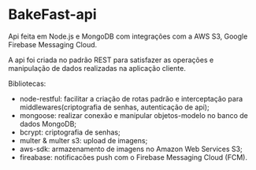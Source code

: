 # BakeFast-api

Api feita em Node.js e MongoDB com integrações com a AWS S3, Google Firebase Messaging Cloud.

A api foi criada no padrão REST para satisfazer as operações e manipulação de dados realizadas na aplicação cliente.

Bibliotecas: 
* node-restful: facilitar a criação de rotas padrão e interceptação para middlewares(criptografia de senhas, autenticação de api);
* mongoose: realizar conexão e manipular objetos-modelo no banco de dados MongoDB;
* bcrypt: criptografia de senhas;
* multer & multer s3: upload de imagens;
* aws-sdk: armazenamento de imagens no Amazon Web Services S3;
* fireabase: notificacões push com o Firebase Messaging Cloud (FCM).
